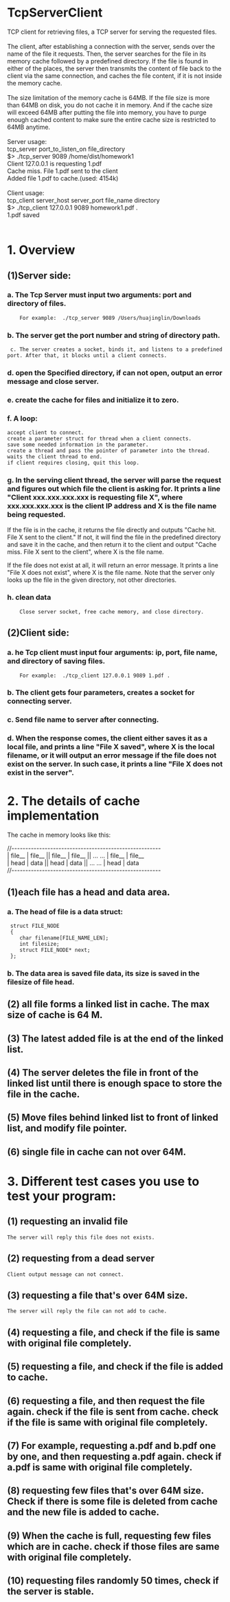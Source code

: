 # TcpServerClient
 TCP client for retrieving files, a TCP server for serving the requested files.
<br><br>
The client, after establishing a connection with the server, sends over the name of the file it requests. Then, the server searches for the file in its memory cache followed by a predefined directory. If the file is found in either of the places, the server then transmits the content of file back to the client via the same connection, and caches the file content, if it is not inside the memory cache.
<br><br>
The size limitation of the memory cache is 64MB. If the file size is more than 64MB on disk, you do not cache it in memory. And if the cache size will exceed 64MB after putting the file into memory, you have to purge enough cached content to make sure the entire cache size is restricted to 64MB anytime.
<br><br>
Server usage:<br>
tcp_server port_to_listen_on file_directory<br>
$> ./tcp_server 9089 /home/dist/homework1<br>
Client 127.0.0.1 is requesting 1.pdf<br>
Cache miss. File 1.pdf sent to the client<br>
Added file 1.pdf to cache.(used: 4154k)
<br><br>
Client usage:<br>
tcp_client server_host server_port file_name directory<br>
$> ./tcp_client 127.0.0.1 9089 homework1.pdf .<br>
1.pdf saved
<br><br>
# 1. Overview
## (1)Server side:
### a. The Tcp Server must input two arguments: port and directory of files.
        For example:  ./tcp_server 9089 /Users/huajinglin/Downloads


### b. The server get the port number and string of directory path.
     c. The server creates a socket, binds it, and listens to a predefined port. After that, it blocks until a client connects.


### d. open the Specified directory, if can not open, output an error message and close server.


### e. create the cache for files and initialize it to zero.


### f. A loop:
	accept client to connect.
	create a parameter struct for thread when a client connects.
	save some needed information in the parameter.
	create a thread and pass the pointer of parameter into the thread.
	waits the client thread to end.
	if client requires closing, quit this loop.


### g. In the serving client thread, the server will parse the request and figures out which file the client is asking for. It prints a line "Client xxx.xxx.xxx.xxx is requesting file X", where xxx.xxx.xxx.xxx is the client IP address and X is the file name being requested.

If the file is in the cache, it returns the file directly and outputs "Cache hit. File X sent to the client." If not, it will find the file in the predefined directory and save it in the cache, and then return it to the client and output "Cache miss. File X sent to the client", where X is the file name.

If the file does not exist at all, it will return an error message. It prints a line "File X does not exist", where X is the file name. Note that the server only looks up the file in the given directory, not other directories.


### h. clean data
        Close server socket, free cache memory, and close directory.

## (2)Client side:

### a. he Tcp client must input four arguments: ip, port, file name, and directory of saving files.
        For example:  ./tcp_client 127.0.0.1 9089 1.pdf .


### b. The client gets four parameters, creates a socket for connecting server.

### c. Send file name to server after connecting.

### d. When the response comes, the client either saves it as a local file, and prints a line "File X saved", where X is the local filename, or it will output an error message if the file does not exist on the server. In such case, it prints a line "File X does not exist in the server".


# 2. The details of cache implementation
The cache in memory looks like this:

//------------------------------------------------------<br>
| file__ | file__ || file__ | file__ ||  ... ... | file__ | file__  <br>
| head | data || head | data ||  ... ... | head | data  <br>
//------------------------------------------------------<br>

## (1)each file has a head and data area.
### a. The head of file is a data struct:
     struct FILE_NODE
     {
        char filename[FILE_NAME_LEN];
        int filesize;
        struct FILE_NODE* next;
     };

### b. The data area is saved file data, its size is saved in the filesize of file head.


## (2) all file forms a linked list in cache. The max size of cache is 64 M.

## (3) The latest added file is at the end of the linked list.

## (4) The server deletes the file in front of the linked list until there is enough space to store the file in the cache.

## (5) Move files behind linked list to front of linked list, and modify file pointer.

## (6) single file in cache can not over 64M.

# 3. Different test cases you use to test your program:
## (1) requesting an invalid file
    The server will reply this file does not exists.

## (2) requesting from a dead server
    Client output message can not connect.

## (3) requesting a file that's over 64M size.
    The server will reply the file can not add to cache.

## (4) requesting a file, and check if the file is same with original file completely.

## (5) requesting a file, and check if the file is added to cache.

## (6) requesting a file, and then request the file again. check if the file is sent from cache. check if the file is same with original file completely.

## (7) For example, requesting a.pdf and b.pdf one by one, and then requesting a.pdf again. check if a.pdf is same with original file completely.

## (8) requesting few files that's over 64M size. Check if there is some file is deleted from cache and the new file is added to cache.

## (9) When the cache is full, requesting few files which are in cache. check if those files are same with original file completely.

## (10) requesting files randomly 50 times, check if the server is stable.
